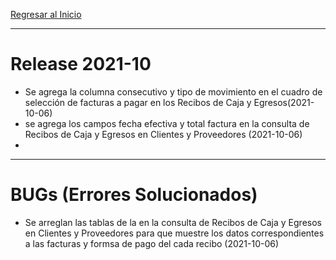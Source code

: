 [Regresar al Inicio](../README.md)

---
# Release 2021-10
- Se agrega la columna consecutivo y tipo de movimiento en el cuadro de selección de facturas a pagar en los Recibos de Caja y Egresos(2021-10-06)
- se agrega los campos fecha efectiva y total factura en la consulta de Recibos de Caja y Egresos en Clientes y Proveedores (2021-10-06)
- 

---
# BUGs (Errores Solucionados)
- Se arreglan las tablas de la en la consulta de Recibos de Caja y Egresos en Clientes y Proveedores para que muestre los datos correspondientes a las facturas y formsa de pago del cada recibo
(2021-10-06)
